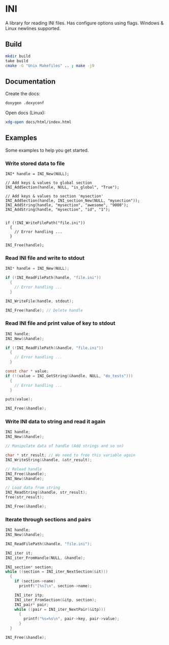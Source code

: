 # INI

A library for reading INI files. Has configure options using flags.
Windows & Linux newlines supported.

## Build

```sh
mkdir build
take build
cmake -G "Unix Makefiles" .. ; make -j9
```

## Documentation

Create the docs:

```sh
doxygen .doxyconf
```

Open docs (Linux):
```sh
xdg-open docs/html/index.html
```

## Examples

Some examples to help you get started.

### Write stored data to file

```
INI* handle = INI_New(NULL);

// Add keys & values to global section
INI_AddSection(handle, NULL, "is_global", "True");

// Add keys & values to section 'mysection'
INI_AddSection(handle, INI_section_New(NULL, "mysection"));
INI_AddString(handle, "mysection", "awesome", "9000");
INI_AddString(handle, "mysection", "id", "1");


if (!INI_WriteFilePath("file.ini"))
  {
    // Error handling ...
  }

INI_Free(handle);
```

### Read INI file and write to stdout

```C
INI* handle = INI_New(NULL);

if (!INI_ReadFilePath(handle, "file.ini"))
  {
    // Error handling ...
  }

INI_WriteFile(handle, stdout);

INI_Free(handle); // Delete handle
```

### Read INI file and print value of key to stdout

```C
INI handle;
INI_New(&handle);

if (!INI_ReadFilePath(&handle, "file.ini"))
  {
    // Error handling ...
  }

const char * value;
if (!(value = INI_GetString(&handle, NULL, "do_tests")))
  {
    // Error handling ...
  }

puts(value);

INI_Free(&handle);
```

### Write INI data to string and read it again

```C
INI handle;
INI_New(&handle);

// Manipulate data of handle (Add strings and so on)

char * str_result; // We need to free this variable again
INI_WriteString(&handle, &str_result);

// Reload handle
INI_Free(&handle);
INI_New(&handle);

// Load data from string
INI_ReadString(&handle, str_result);
free(str_result);

INI_Free(&handle);
```

### Iterate through sections and pairs

```C
INI handle;
INI_New(&handle);

INI_ReadFilePath(&handle, "file.ini");

INI_iter it;
INI_iter_FromHandle(NULL, &handle);

INI_section* section;
while ((section = INI_iter_NextSection(&it)))
  {
    if (section->name)
      printf("[%s]\n", section->name);

    INI_iter itp;
    INI_iter_FromSection(&itp, section);
    INI_pair* pair;
    while ((pair = INI_iter_NextPair(&itp)))
      {
        printf("%s=%s\n", pair->key, pair->value);
      }
  }

INI_Free(&handle);
```
